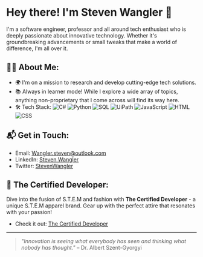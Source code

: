 # Hey there! I'm Steven Wangler 👋

I'm a software engineer, professor and all around tech enthusiast who is deeply passionate about innovative technology. Whether it's groundbreaking advancements or small tweaks that make a world of difference, I'm all over it.

## 🕵️‍♂️ About Me:

- 🌍 I'm on a mission to research and develop cutting-edge tech solutions. 
- 📚 Always in learner mode! While I explore a wide array of topics, anything non-proprietary that I come across will find its way here.
- 🛠 Tech Stack: 
  ![C#](https://img.shields.io/badge/-C%23-239120?style=flat-square&logo=c-sharp)
  ![Python](https://img.shields.io/badge/-Python-3776AB?style=flat-square&logo=python)
  ![SQL](https://img.shields.io/badge/-SQL-336791?style=flat-square&logo=postgresql)
  ![UiPath](https://img.shields.io/badge/-UiPath-FFAE33?style=flat-square&logo=uipath)
  ![JavaScript](https://img.shields.io/badge/-JavaScript-F7DF1E?style=flat-square&logo=javascript)
  ![HTML](https://img.shields.io/badge/-HTML-E34F26?style=flat-square&logo=html5&logoColor=white)
  ![CSS](https://img.shields.io/badge/-CSS-1572B6?style=flat-square&logo=css3)

## 📬 Get in Touch:

- Email: [Wangler.steven@outlook.com](mailto:Wangler.steven@outlook.com)
- LinkedIn: [Steven Wangler](https://www.linkedin.com/in/steven-wangler/) 
- Twitter: [StevenWangler](https://twitter.com/steven_wangler)

## 🎽 The Certified Developer:
Dive into the fusion of S.T.E.M and fashion with **The Certified Developer** - a unique S.T.E.M apparel brand. Gear up with the perfect attire that resonates with your passion! 
- Check it out: [The Certified Developer](https://thecertifieddeveloper.com)

---

> _"Innovation is seeing what everybody has seen and thinking what nobody has thought."_ – Dr. Albert Szent-Gyorgyi

